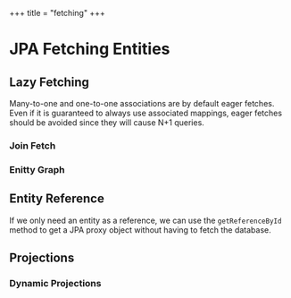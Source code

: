 +++
title = "fetching"
+++

# JPA Fetching Entities

## Lazy Fetching

Many-to-one and one-to-one associations are by default eager fetches. Even if it is guaranteed to
always use associated mappings, eager fetches should be avoided since they will cause N+1 queries.

### Join Fetch

### Enitty Graph

## Entity Reference

If we only need an entity as a reference, we can use the `getReferenceById` method to get a JPA
proxy object without having to fetch the database.

## Projections

### Dynamic Projections
